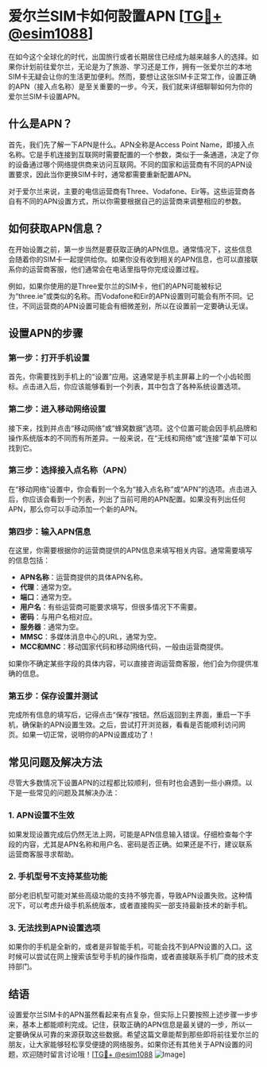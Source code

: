 # 爱尔兰SIM卡如何設置APN [[TG💪+ @esim1088](https://t.me/s/esim1088)]

在如今这个全球化的时代，出国旅行或者长期居住已经成为越来越多人的选择。如果你计划前往爱尔兰，无论是为了旅游、学习还是工作，拥有一张爱尔兰的本地SIM卡无疑会让你的生活更加便利。然而，要想让这张SIM卡正常工作，设置正确的APN（接入点名称）是至关重要的一步。今天，我们就来详细聊聊如何为你的爱尔兰SIM卡设置APN。

## 什么是APN？

首先，我们先了解一下APN是什么。APN全称是Access Point Name，即接入点名称。它是手机连接到互联网时需要配置的一个参数，类似于一条通道，决定了你的设备通过哪个网络提供商来访问互联网。不同的国家和运营商有不同的APN设置要求，因此当你更换SIM卡时，通常都需要重新配置APN。

对于爱尔兰来说，主要的电信运营商有Three、Vodafone、Eir等。这些运营商各自有不同的APN设置方式，所以你需要根据自己的运营商来调整相应的参数。

## 如何获取APN信息？

在开始设置之前，第一步当然是要获取正确的APN信息。通常情况下，这些信息会随着你的SIM卡一起提供给你。如果你没有收到相关的APN信息，也可以直接联系你的运营商客服，他们通常会在电话里指导你完成设置过程。

例如，如果你使用的是Three爱尔兰的SIM卡，他们的APN可能被标记为“three.ie”或类似的名称。而Vodafone和Eir的APN设置则可能会有所不同。记住，不同运营商的APN设置可能会有细微差别，所以在设置前一定要确认无误。

## 设置APN的步骤

### 第一步：打开手机设置

首先，你需要找到手机上的“设置”应用。这通常是手机主屏幕上的一个小齿轮图标。点击进入后，你应该能够看到一个列表，其中包含了各种系统设置选项。

### 第二步：进入移动网络设置

接下来，找到并点击“移动网络”或“蜂窝数据”选项。这个位置可能会因手机品牌和操作系统版本的不同而有所差异。一般来说，在“无线和网络”或“连接”菜单下可以找到它。

### 第三步：选择接入点名称（APN）

在“移动网络”设置中，你会看到一个名为“接入点名称”或“APN”的选项。点击进入后，你应该会看到一个列表，列出了当前可用的APN配置。如果没有列出任何APN，那么你可以手动添加一个新的APN。

### 第四步：输入APN信息

在这里，你需要根据你的运营商提供的APN信息来填写相关内容。通常需要填写的信息包括：
- **APN名称**：运营商提供的具体APN名称。
- **代理**：通常为空。
- **端口**：通常为空。
- **用户名**：有些运营商可能要求填写，但很多情况下不需要。
- **密码**：与用户名相对应。
- **服务器**：通常为空。
- **MMSC**：多媒体消息中心的URL，通常为空。
- **MCC和MNC**：移动国家代码和移动网络代码，一般由运营商提供。

如果你不确定某些字段的具体内容，可以直接咨询运营商客服，他们会为你提供准确的信息。

### 第五步：保存设置并测试

完成所有信息的填写后，记得点击“保存”按钮。然后返回到主界面，重启一下手机，确保新的APN设置生效。之后，尝试打开浏览器，看看是否能顺利访问网页。如果一切正常，说明你的APN设置成功了！

## 常见问题及解决方法

尽管大多数情况下设置APN的过程都比较顺利，但有时也会遇到一些小麻烦。以下是一些常见的问题及其解决办法：

### 1. APN设置不生效

如果发现设置完成后仍然无法上网，可能是APN信息输入错误。仔细检查每个字段的内容，尤其是APN名称和用户名、密码是否正确。如果还是不行，建议联系运营商客服寻求帮助。

### 2. 手机型号不支持某些功能

部分老旧机型可能对某些高级功能的支持不够完善，导致APN设置失败。这种情况下，可以考虑升级手机系统版本，或者直接购买一部支持最新技术的新手机。

### 3. 无法找到APN设置选项

如果你的手机是全新的，或者是非智能手机，可能会找不到APN设置的入口。这时候可以尝试在网上搜索该型号手机的操作指南，或者直接联系手机厂商的技术支持部门。

## 结语

设置爱尔兰SIM卡的APN虽然看起来有点复杂，但实际上只要按照上述步骤一步步来，基本上都能顺利完成。记住，获取正确的APN信息是最关键的一步，所以一定要确保从可靠的来源获取这些数据。希望这篇文章能帮到那些即将前往爱尔兰的朋友，让大家能够轻松享受便捷的网络服务。如果你还有其他关于APN设置的问题，欢迎随时留言讨论哦！[[TG💪+ @esim1088](https://t.me/s/esim1088) ![Image](https://i.postimg.cc/4NQfJmqS/Snipaste-2025-05-13-00-14-12.png)]